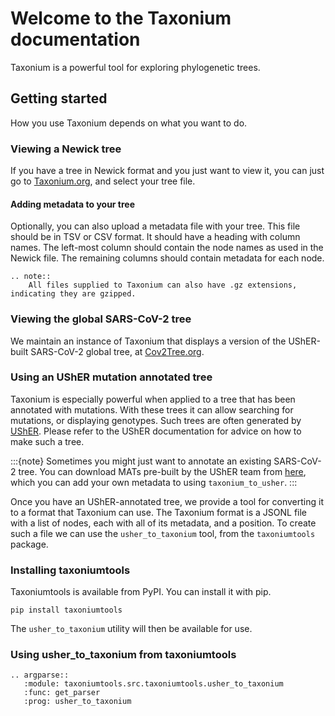 # Welcome to the Taxonium documentation

Taxonium is a powerful tool for exploring phylogenetic trees.

## Getting started

How you use Taxonium depends on what you want to do.

### Viewing a Newick tree

If you have a tree in Newick format and you just want to view it, you can just go to [Taxonium.org](http://taxonium.org), and select your tree file.

#### Adding metadata to your tree

Optionally, you can also upload a metadata file with your tree. This file should be in TSV or CSV format. It should have a heading with column names. The left-most column should contain the node names as used in the Newick file. The remaining columns should contain metadata for each node.

```{eval-rst}
.. note::
    All files supplied to Taxonium can also have .gz extensions, indicating they are gzipped.
```

### Viewing the global SARS-CoV-2 tree

We maintain an instance of Taxonium that displays a version of the UShER-built SARS-CoV-2 global tree, at [Cov2Tree.org](http://cov2tree.org).

### Using an UShER mutation annotated tree

Taxonium is especially powerful when applied to a tree that has been annotated with mutations. With these trees it can allow searching for mutations, or displaying genotypes. Such trees are often generated by [UShER](https://github.com/yatisht/usher/). Please refer to the UShER documentation for advice on how to make such a tree.

:::{note}
Sometimes you might just want to annotate an existing SARS-CoV-2 tree. You can download MATs pre-built by the UShER team from [here](https://hgwdev.gi.ucsc.edu/~angie/UShER_SARS-CoV-2/), which you can add your own metadata to using `taxonium_to_usher`.
:::

Once you have an UShER-annotated tree, we provide a tool for converting it to a format that Taxonium can use. The Taxonium format is a JSONL file with a list of nodes, each with all of its metadata, and a position. To create such a file we can use the `usher_to_taxonium` tool, from the `taxoniumtools` package.

### Installing taxoniumtools

Taxoniumtools is available from PyPI. You can install it with pip.

```{bash}
pip install taxoniumtools
```

The `usher_to_taxonium` utility will then be available for use.

### Using usher_to_taxonium from taxoniumtools

```{eval-rst}
.. argparse::
   :module: taxoniumtools.src.taxoniumtools.usher_to_taxonium
   :func: get_parser
   :prog: usher_to_taxonium
```

